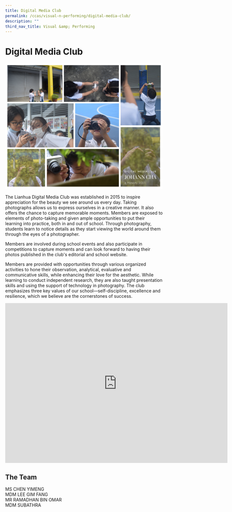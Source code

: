 ```yaml
---
title: Digital Media Club
permalink: /ccas/visual-n-performing/digital-media-club/
description: ""
third_nav_title: Visual &amp; Performing
---
```

# **Digital Media Club**

![](/images/CCAs/Digital%20Media%20Club/reupload%20image%201.jpg)

The Lianhua Digital Media Club was established in 2015 to inspire appreciation for the beauty we see around us every day. Taking photographs allows us to express ourselves in a creative manner. It also offers the chance to capture memorable moments. Members are exposed to elements of photo-taking and given ample opportunities to put their learning into practice, both in and out of school. Through photography, students learn to notice details as they start viewing the world around them through the eyes of a photographer.

  

Members are involved during school events and also participate in competitions to capture moments and can look forward to having their photos published in the club's editorial and school website.

  

Members are provided with opportunities through various organized activities to hone their observation, analytical, evaluative and communicative skills, while enhancing their love for the aesthetic. While learning to conduct independent research, they are also taught presentation skills and using the support of technology in photography. The club emphasizes three key values of our school—self-discipline, excellence and resilience, which we believe are the cornerstones of success.


<iframe width="711" height="511" src="https://www.youtube.com/embed/W1DbIu8_u3A" title="Photography Club" frameborder="0" allow="accelerometer; autoplay; clipboard-write; encrypted-media; gyroscope; picture-in-picture" allowfullscreen=""></iframe>


## The Team

MS CHEN YIMENG<br>
MDM LEE GIM FANG<br>
MR RAMADHAN BIN OMAR<br>
MDM SUBATHRA